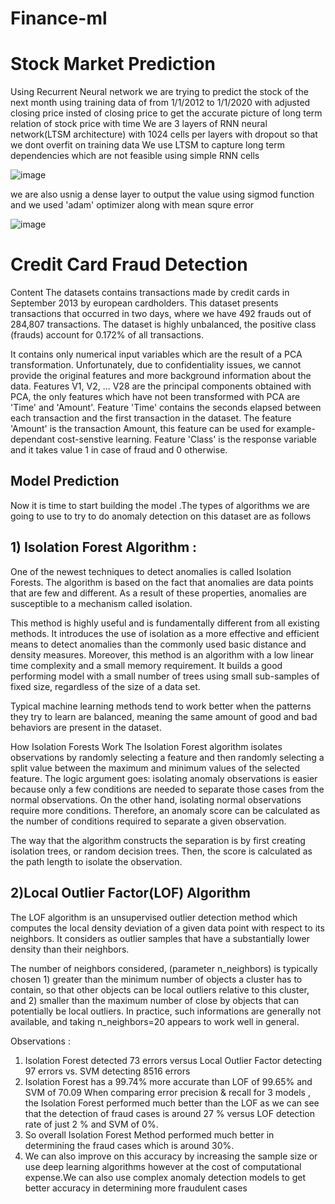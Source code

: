 # Finance-ml




# Stock Market Prediction

Using Recurrent Neural network we are trying to predict the stock of the next month using training data of from 1/1/2012 to 1/1/2020 with adjusted closing price insted of closing price to get the accurate picture of long term relation of stock price with time
We are 3 layers of RNN neural network(LTSM architecture) with 1024 cells per layers with dropout so that we dont overfit on training data
We use LTSM to capture long term dependencies which are not feasible using simple RNN cells

![image](https://user-images.githubusercontent.com/56895070/121236747-e749b280-c8b3-11eb-88ea-6cef3d2ef5c9.png)


we are also usnig a dense layer to output the value using sigmod function
and we used 'adam' optimizer along with mean squre error

![image](https://user-images.githubusercontent.com/56895070/121237228-71921680-c8b4-11eb-974a-f8844d2ce6ab.png)


# Credit Card Fraud Detection
Content
The datasets contains transactions made by credit cards in September 2013 by european cardholders. This dataset presents transactions that occurred in two days, where we have 
492 frauds out of 284,807 transactions. The dataset is highly unbalanced, the positive class (frauds) account for 0.172% of all transactions.

It contains only numerical input variables which are the result of a PCA transformation. Unfortunately, due to confidentiality issues, we cannot provide the original features 
and more background information about the data. Features V1, V2, ... V28 are the principal components obtained with PCA, the only features which have not been transformed with 
PCA are 'Time' and 'Amount'. Feature 'Time' contains the seconds elapsed between each transaction and the first transaction in the dataset. The feature 'Amount' is the 
transaction Amount, this feature can be used for example-dependant cost-senstive learning. Feature 'Class' is the response variable and it takes value 1 in case of fraud and 0 
otherwise.


## Model Prediction
Now it is time to start building the model .The types of algorithms we are going to use to try to do anomaly detection on this dataset are as follows

## 1) Isolation Forest Algorithm :
One of the newest techniques to detect anomalies is called Isolation Forests. The algorithm is based on the fact that anomalies are data points that are few and different. As a result of these properties, anomalies are susceptible to a mechanism called isolation.

This method is highly useful and is fundamentally different from all existing methods. It introduces the use of isolation as a more effective and efficient means to detect 
anomalies than the commonly used basic distance and density measures. Moreover, this method is an algorithm with a low linear time complexity and a small memory requirement. 
It builds a good performing model with a small number of trees using small sub-samples of fixed size, regardless of the size of a data set.

Typical machine learning methods tend to work better when the patterns they try to learn are balanced, meaning the same amount of good and bad behaviors are present in the dataset.

How Isolation Forests Work The Isolation Forest algorithm isolates observations by randomly selecting a feature and then randomly selecting a split value between the maximum 
and minimum values of the selected feature. The logic argument goes: isolating anomaly observations is easier because only a few conditions are needed to separate those cases 
from the normal observations. On the other hand, isolating normal observations require more conditions. Therefore, an anomaly score can be calculated as the number of 
conditions required to separate a given observation.

The way that the algorithm constructs the separation is by first creating isolation trees, or random decision trees. Then, the score is calculated as the path length to 
isolate the observation.

## 2)Local Outlier Factor(LOF) Algorithm
The LOF algorithm is an unsupervised outlier detection method which computes the local density deviation of a given data point with respect to its neighbors. It considers as 
outlier samples that have a substantially lower density than their neighbors.

The number of neighbors considered, (parameter n_neighbors) is typically chosen 1) greater than the minimum number of objects a cluster has to contain, so that other objects can be local outliers relative to this cluster, and 2) smaller than the maximum number of close by objects that can potentially be local outliers. In practice, such informations are generally not available, and taking n_neighbors=20 appears to work well in general.


Observations :
1) Isolation Forest detected 73 errors versus Local Outlier Factor detecting 97 errors vs. SVM detecting 8516 errors
2) Isolation Forest has a 99.74% more accurate than LOF of 99.65% and SVM of 70.09
When comparing error precision & recall for 3 models , the Isolation Forest performed much better than the LOF as we can see that the detection of fraud cases is around 27 % versus LOF detection rate of just 2 % and SVM of 0%.
3) So overall Isolation Forest Method performed much better in determining the fraud cases which is around 30%.
4) We can also improve on this accuracy by increasing the sample size or use deep learning algorithms however at the cost of computational expense.We can also use complex anomaly detection models to get better accuracy in determining more fraudulent cases



